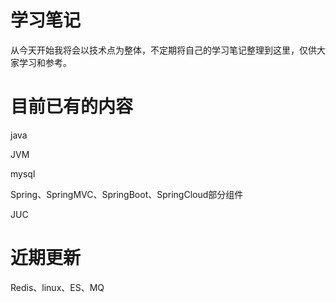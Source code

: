 # 学习笔记

从今天开始我将会以技术点为整体，不定期将自己的学习笔记整理到这里，仅供大家学习和参考。

# 目前已有的内容

java

JVM

mysql

Spring、SpringMVC、SpringBoot、SpringCloud部分组件

JUC

# 近期更新

Redis、linux、ES、MQ
